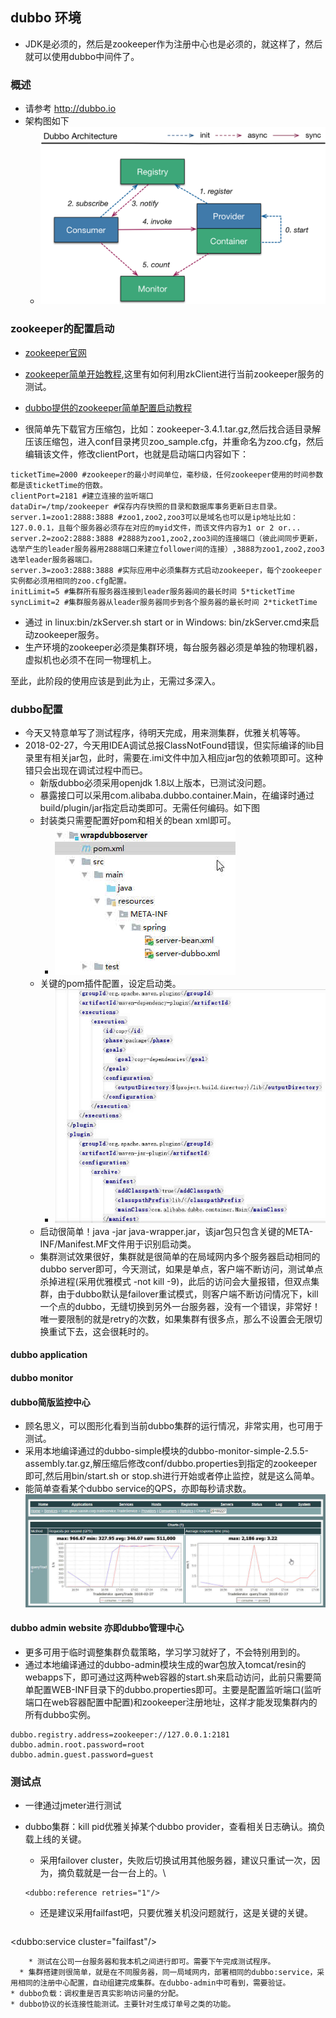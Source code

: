 ## dubbo 环境

* JDK是必须的，然后是zookeeper作为注册中心也是必须的，就这样了，然后就可以使用dubbo中间件了。

### 概述

* 请参考 http://dubbo.io
* 架构图如下
  *  ![dubbo-achitecture](images/dubbo-architecture.png)

### zookeeper的配置启动

* [zookeeper官网](https://zookeeper.apache.org/)
* [zookeeper简单开始教程](https://zookeeper.apache.org/doc/current/zookeeperStarted.html),这里有如何利用zkClient进行当前zookeeper服务的测试。
* [dubbo提供的zookeeper简单配置启动教程](http://dubbo.io/books/dubbo-admin-book/install/zookeeper.html)

* 很简单先下载官方压缩包，比如：zookeeper-3.4.1.tar.gz,然后找合适目录解压该压缩包，进入conf目录拷贝zoo_sample.cfg，并重命名为zoo.cfg，然后编辑该文件，修改clientPort，也就是启动端口内容如下：

```
ticketTime=2000 #zookeeper的最小时间单位，毫秒级，任何zookeeper使用的时间参数都是该ticketTime的倍数。
clientPort=2181 #建立连接的监听端口
dataDir=/tmp/zookeeper #保存内存快照的目录和数据库事务更新日志目录。
server.1=zoo1:2888:3888 #zoo1,zoo2,zoo3可以是域名也可以是ip地址比如：127.0.0.1，且每个服务器必须存在对应的myid文件，而该文件内容为1 or 2 or...
server.2=zoo2:2888:3888 #2888为zoo1,zoo2,zoo3间的连接端口（彼此间同步更新，选举产生的leader服务器用2888端口来建立follower间的连接）,3888为zoo1,zoo2,zoo3选举leader服务器端口。
server.3=zoo3:2888:3888 #实际应用中必须集群方式启动zookeeper，每个zookeeper实例都必须用相同的zoo.cfg配置。
initLimit=5 #集群所有服务器连接到leader服务器间的最长时间 5*ticketTime
syncLimit=2 #集群服务器从leader服务器同步到各个服务器的最长时间 2*ticketTime

```

* 通过 in linux:bin/zkServer.sh start or in Windows: bin/zkServer.cmd来启动zookeeper服务。
* 生产环境的zookeeper必须是集群环境，每台服务器必须是单独的物理机器，虚拟机也必须不在同一物理机上。

至此，此阶段的使用应该是到此为止，无需过多深入。

### dubbo配置
* 今天又特意单写了测试程序，待明天完成，用来测集群，优雅关机等等。
* 2018-02-27，今天用IDEA调试总报ClassNotFound错误，但实际编译的lib目录里有相关jar包，此时，需要在.imi文件中加入相应jar包的依赖项即可。这种错只会出现在调试过程中而已。
  * 新版dubbo必须采用openjdk 1.8以上版本，已测试没问题。
  * 暴露接口可以采用com.alibaba.dubbo.container.Main，在编译时通过build/plugin/jar指定启动类即可。无需任何编码。如下图
  * 封装类只需要配置好pom和相关的bean xml即可。
    * ![wrapper project construct](images/dubbo-wrapper.jpg)
  * 关键的pom插件配置，设定启动类。
    * ![key plugin](images/dubbo-wrapper-pom-key-plugin.jpg)
  * 启动很简单！java -jar java-wrapper.jar，该jar包只包含关键的META-INF/Manifest.MF文件用于识别启动类。
  * 集群测试效果很好，集群就是很简单的在局域网内多个服务器启动相同的dubbo server即可，今天测试，如果是单点，客户端不断访问，测试单点杀掉进程(采用优雅模式 -not kill -9)，此后的访问会大量报错，但双点集群，由于dubbo默认是failover重试模式，则客户端不断访问情况下，kill一个点的dubbo，无缝切换到另外一台服务器，没有一个错误，非常好！唯一要限制的就是retry的次数，如果集群有很多点，那么不设置会无限切换重试下去，这会很耗时的。
#### dubbo application
#### dubbo monitor
#### dubbo简版监控中心
* 顾名思义，可以图形化看到当前dubbo集群的运行情况，非常实用，也可用于测试。
* 采用本地编译通过的dubbo-simple模块的dubbo-monitor-simple-2.5.5-assembly.tar.gz,解压缩后修改conf/dubbo.properties到指定的zookeeper即可,然后用bin/start.sh or stop.sh进行开始或者停止监控，就是这么简单。
* 能简单查看某个dubbo service的QPS，亦即每秒请求数。
![QPS图](images/dubbo-monitor-simple.jpg)
#### dubbo admin website 亦即dubbo管理中心
* 更多可用于临时调整集群负载策略，学习学习就好了，不会特别用到的。
* 通过本地编译通过的dubbo-admin模块生成的war包放入tomcat/resin的webapps下，即可通过这两种web容器的start.sh来启动访问，此前只需要简单配置WEB-INF目录下的dubbo.properties即可。主要是配置监听端口(监听端口在web容器配置中配置)和zookeeper注册地址，这样才能发现集群内的所有dubbo实例。
```
dubbo.registry.address=zookeeper://127.0.0.1:2181
dubbo.admin.root.password=root
dubbo.admin.guest.password=guest
```
### 测试点
* 一律通过jmeter进行测试
* dubbo集群：kill pid优雅关掉某个dubbo provider，查看相关日志确认。摘负载上线的关键。
  * 采用failover cluster，失败后切换试用其他服务器，建议只重试一次，因为，摘负载就是一台一台上的。\

   ```
  <dubbo:reference retries="1"/>
   ```
    * 还是建议采用failfast吧，只要优雅关机没问题就行，这是关键的关键。

     ```
<dubbo:service cluster="failfast"/>
```
    * 测试在公司一台服务器和我本机之间进行即可。需要下午完成测试程序。
  * 集群搭建则很简单，就是在不同服务器，同一局域网内，部署相同的dubbo:service，采用相同的注册中心配置，自动组建完成集群。在dubbo-admin中可看到，需要验证。
* dubbo负载：调权重是否真实影响访问量的分配。
* dubbo协议的长连接性能测试。主要针对生成订单号之类的功能。
